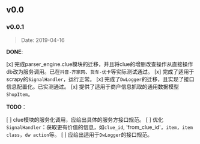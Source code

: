 ## v0.0

### v0.0.1
>Date: 2019-04-16

**DONE**:

[x] 完成parser_engine.clue模块的迁移，并且将clue的增删改查操作从直接操作db改为服务调用。已在`抖音-齐家网`、`货车-优卡`等实际测试通过。
[x] 完成了适用于scrapy的`SignalHandler`，运行正常。
[x] 完成了`DwLogger`的迁移，且实现了接口信息配置化。已实测通过。
[x] 提供了适用于商户信息抓取的通用数据模型`ShopItem`。

**TODO**：

[ ] clue模块的服务化调用，应给出具体的服务方接口规范。
[ ] 优化`SignalHandler`：获取更有价值的信息，如`clue_id`, 'from_clue_id'，`item`，`item class`，`dw action`等。
[ ] 应给出适用于`DwLogger`的接口规范。